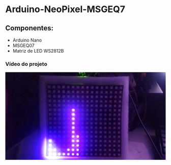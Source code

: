 # Arduino-NeoPixel-MSGEQ7

## Componentes:
* Arduino Nano
* MSGEQ07
* Matriz de LED WS2812B

### Vídeo do projeto


[![IMAGE ALT TEXT HERE](https://github.com/josalesmj/Arduino-NeoPixel-MSGEQ7/blob/main/img-01.jpg?raw=true)](https://www.youtube.com/watch?v=f9Tx9WQNK3k)
